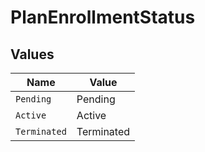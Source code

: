 # PlanEnrollmentStatus


## Values

| Name         | Value        |
| ------------ | ------------ |
| `Pending`    | Pending      |
| `Active`     | Active       |
| `Terminated` | Terminated   |